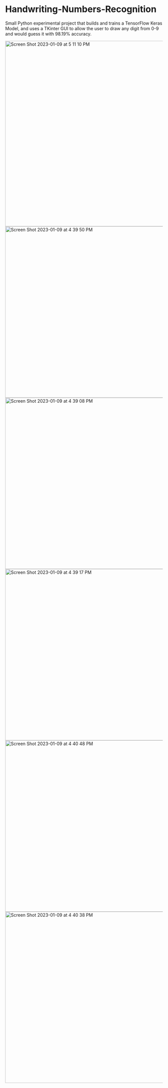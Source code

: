 # Handwriting-Numbers-Recognition
Small Python experimental project that builds and trains a TensorFlow Keras Model, and uses a TKinter GUI to allow the user to draw any digit from 0-9 and would guess it with 98.19\% accuracy.

<img width="591" alt="Screen Shot 2023-01-09 at 5 11 10 PM" src="https://user-images.githubusercontent.com/35640149/211727138-afc4efd9-197f-4075-a422-3fcc8ea287e7.png">
<img width="546" alt="Screen Shot 2023-01-09 at 4 39 50 PM" src="https://user-images.githubusercontent.com/35640149/211727144-0b7669ef-25d9-47ec-b4bd-b944bb1b3918.png">
<img width="546" alt="Screen Shot 2023-01-09 at 4 39 08 PM" src="https://user-images.githubusercontent.com/35640149/211727151-015366e6-49fb-44e6-acaa-6fda96a04d4c.png">
<img width="546" alt="Screen Shot 2023-01-09 at 4 39 17 PM" src="https://user-images.githubusercontent.com/35640149/211727155-b1be43dd-9895-4fae-b09b-9d817f776ebc.png">
<img width="546" alt="Screen Shot 2023-01-09 at 4 40 48 PM" src="https://user-images.githubusercontent.com/35640149/211727209-99167ab2-281e-45d5-89e6-df9b1d04d3e3.png">
<img width="546" alt="Screen Shot 2023-01-09 at 4 40 38 PM" src="https://user-images.githubusercontent.com/35640149/211727211-c0985dba-4d04-486d-bfc2-68df3b19c8ee.png">
